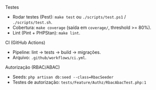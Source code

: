 Testes

- Rodar testes (Pest): `make test` ou `./scripts/test.ps1` / `./scripts/test.sh`.
- Cobertura: `make coverage` (saída em `coverage/`, threshold >= 80%).
- Lint (Pint + PHPStan): `make lint`.

CI (GitHub Actions)
- Pipeline: lint → tests → build → migrações.
- Arquivo: `.github/workflows/ci.yml`.

Autorização (RBAC/ABAC)
- Seeds: `php artisan db:seed --class=RbacSeeder`
- Testes de autorização: `tests/Feature/Authz/RbacAbacTest.php:1`

